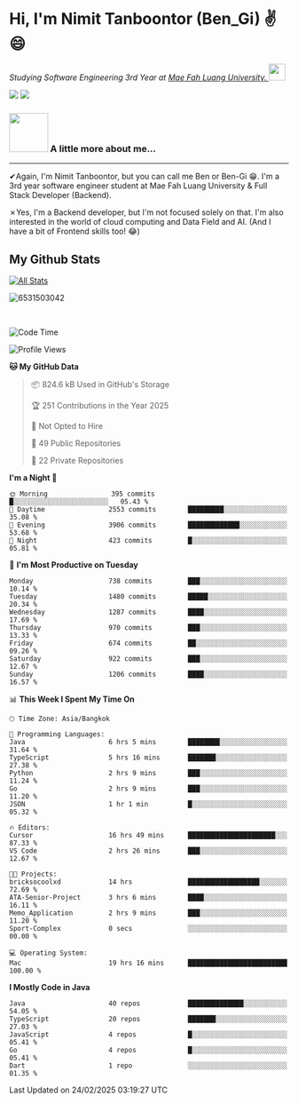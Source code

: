 # Hi, I'm Nimit Tanboontor (Ben_Gi) ✌😄
<p><em>Studying Software Engineering 3rd Year at <a href="https://en.mfu.ac.th/home.html"> Mae Fah Luang University.
</a><img src="https://media.giphy.com/media/WUlplcMpOCEmTGBtBW/giphy.gif" width="30"> </em></p>


[![](https://img.shields.io/badge/linkedin-%230077B5.svg?style=for-the-badge&logo=linkedin)]([https://www.linkedin.com/in/thanaphoom-babparn/](https://www.linkedin.com/in/nimit-tanbooutor-798139246/))
[![](https://img.shields.io/badge/Medium-12100E?style=for-the-badge&logo=medium&logoColor=white)](https://medium.com/@nimittanbooutor)

### <img src="https://media.giphy.com/media/VgCDAzcKvsR6OM0uWg/giphy.gif" width="70"> A little more about me...  

<hr> <!-- Horizontal line -->

&#10004;Again, I'm Nimit Tanboontor, but you can call me Ben or Ben-Gi 😁. I'm a 3rd year software engineer student at Mae Fah Luang University & Full Stack Developer (Backend).

&#10007;Yes, I'm a Backend developer, but I'm not focused solely on that. I'm also interested in the world of cloud computing and Data Field and AI. (And I have a bit of Frontend skills too! 😂)


## My Github Stats

[![All Stats](https://github-readme-stats.vercel.app/api?username=6531503042&show_icons=true&theme=algolia)](https://github.com/6531503042)

<p><img align="center" src="https://github-readme-streak-stats.herokuapp.com/?user=6531503042&" alt="6531503042" /></p>

<br />


<!--START_SECTION:waka-->
![Code Time](http://img.shields.io/badge/Code%20Time-293%20hrs%2014%20mins-blue)

![Profile Views](http://img.shields.io/badge/Profile%20Views-1-blue)

**🐱 My GitHub Data** 

> 📦 824.6 kB Used in GitHub's Storage 
 > 
> 🏆 251 Contributions in the Year 2025
 > 
> 🚫 Not Opted to Hire
 > 
> 📜 49 Public Repositories 
 > 
> 🔑 22 Private Repositories 
 > 
**I'm a Night 🦉** 

```text
🌞 Morning                395 commits         █░░░░░░░░░░░░░░░░░░░░░░░░   05.43 % 
🌆 Daytime                2553 commits        █████████░░░░░░░░░░░░░░░░   35.08 % 
🌃 Evening                3906 commits        █████████████░░░░░░░░░░░░   53.68 % 
🌙 Night                  423 commits         █░░░░░░░░░░░░░░░░░░░░░░░░   05.81 % 
```
📅 **I'm Most Productive on Tuesday** 

```text
Monday                   738 commits         ███░░░░░░░░░░░░░░░░░░░░░░   10.14 % 
Tuesday                  1480 commits        █████░░░░░░░░░░░░░░░░░░░░   20.34 % 
Wednesday                1287 commits        ████░░░░░░░░░░░░░░░░░░░░░   17.69 % 
Thursday                 970 commits         ███░░░░░░░░░░░░░░░░░░░░░░   13.33 % 
Friday                   674 commits         ██░░░░░░░░░░░░░░░░░░░░░░░   09.26 % 
Saturday                 922 commits         ███░░░░░░░░░░░░░░░░░░░░░░   12.67 % 
Sunday                   1206 commits        ████░░░░░░░░░░░░░░░░░░░░░   16.57 % 
```


📊 **This Week I Spent My Time On** 

```text
🕑︎ Time Zone: Asia/Bangkok

💬 Programming Languages: 
Java                     6 hrs 5 mins        ████████░░░░░░░░░░░░░░░░░   31.64 % 
TypeScript               5 hrs 16 mins       ███████░░░░░░░░░░░░░░░░░░   27.38 % 
Python                   2 hrs 9 mins        ███░░░░░░░░░░░░░░░░░░░░░░   11.24 % 
Go                       2 hrs 9 mins        ███░░░░░░░░░░░░░░░░░░░░░░   11.20 % 
JSON                     1 hr 1 min          █░░░░░░░░░░░░░░░░░░░░░░░░   05.32 % 

🔥 Editors: 
Cursor                   16 hrs 49 mins      ██████████████████████░░░   87.33 % 
VS Code                  2 hrs 26 mins       ███░░░░░░░░░░░░░░░░░░░░░░   12.67 % 

🐱‍💻 Projects: 
bricksocoolxd            14 hrs              ██████████████████░░░░░░░   72.69 % 
ATA-Senior-Project       3 hrs 6 mins        ████░░░░░░░░░░░░░░░░░░░░░   16.11 % 
Memo_Application         2 hrs 9 mins        ███░░░░░░░░░░░░░░░░░░░░░░   11.20 % 
Sport-Complex            0 secs              ░░░░░░░░░░░░░░░░░░░░░░░░░   00.00 % 

💻 Operating System: 
Mac                      19 hrs 16 mins      █████████████████████████   100.00 % 
```

**I Mostly Code in Java** 

```text
Java                     40 repos            ██████████████░░░░░░░░░░░   54.05 % 
TypeScript               20 repos            ███████░░░░░░░░░░░░░░░░░░   27.03 % 
JavaScript               4 repos             █░░░░░░░░░░░░░░░░░░░░░░░░   05.41 % 
Go                       4 repos             █░░░░░░░░░░░░░░░░░░░░░░░░   05.41 % 
Dart                     1 repo              ░░░░░░░░░░░░░░░░░░░░░░░░░   01.35 % 
```




 Last Updated on 24/02/2025 03:19:27 UTC
<!--END_SECTION:waka-->
